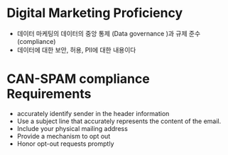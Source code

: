 # Digital Marketing Proficiency

* 데이터 마케팅의 데이터의 중앙 통제 (Data governance )과 규제 준수(compliance)
* 데이터에 대한 보안, 허용, PII에 대한 내용이다


# CAN-SPAM compliance Requirements
* accurately identify sender in the header information
* Use a subject line that accurately represents the content of the email.
* Include your physical mailing address
* Provide a mechanism to opt out
* Honor opt-out requests promptly